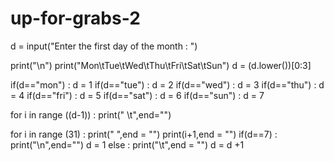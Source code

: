 # up-for-grabs-2
d = input("Enter the first day of the month : ")

print("\n")
print("Mon\tTue\tWed\tThu\tFri\tSat\tSun")
d = (d.lower())[0:3]

if(d=="mon") : d = 1
if(d=="tue") : d = 2
if(d=="wed") : d = 3
if(d=="thu") : d = 4
if(d=="fri") : d = 5
if(d=="sat") : d = 6
if(d=="sun") : d = 7


for i in range ((d-1)) : print("  \t",end="")

for i in range (31) : 
    print(" ",end = "")
    print(i+1,end = "")
    if(d==7) : 
        print("\n",end="")
        d = 1
    else : 
        print("\t",end = "")
        d = d +1
    
